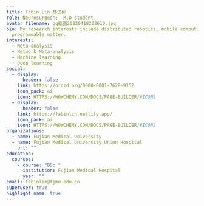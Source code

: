 ```yaml
---
title: Fabin Lin 林法彬
role: Neurosurgeon;  M.D student
avatar_filename: qq截图20220418202610.jpg
bio: My research interests include distributed robotics, mobile computing and
  programmable matter.
interests:
  - Meta-analysis
  - Network Meta-analysis
  - Machine learning
  - Deep learning
social:
  - display:
      header: false
    link: https://orcid.org/0000-0001-7628-9152
    icon_pack: ai
    icon: HTTPS://WOWCHEMY.COM/DOCS/PAGE-BUILDER/#ICONS
  - display:
      header: false
    link: https://fabinlin.netlify.app/
    icon_pack: ai
    icon: HTTPS://WOWCHEMY.COM/DOCS/PAGE-BUILDER/#ICONS
organizations:
  - name: Fujian Medical University
  - name: Fujian Medical University Union Hospital
    url: ""
education:
  courses:
    - course: "BSc "
      institution: Fujian Medical Hospital
      year: ""
email: fabinlin@fjmu.edu.cn
superuser: true
highlight_name: true
---
```

